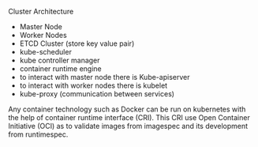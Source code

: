 Cluster Architecture

- Master Node
- Worker Nodes
- ETCD Cluster (store key value pair)
- kube-scheduler
- kube controller manager
- container runtime engine
- to interact with master node there is Kube-apiserver
- to interact with worker nodes there is kubelet
- kube-proxy (communication between services)


Any container technology such as Docker can be run on kubernetes with the help of container runtime interface (CRI). This CRI use Open Container Initiative (OCI) as to validate images from imagespec and its development from runtimespec.

